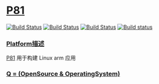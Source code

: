 # [P81](https://github.com/OS-Q/P81)

[![Build Status](https://github.com/OS-Q/P81/workflows/macos/badge.svg)](https://github.com/OS-Q/P81/actions/workflows/macos.yml)
[![Build Status](https://github.com/OS-Q/P81/workflows/ubuntu/badge.svg)](https://github.com/OS-Q/P81/actions/workflows/ubuntu.yml)
[![Build Status](https://travis-ci.com/OS-Q/P81.svg?branch=master)](https://travis-ci.com/OS-Q/P81)
[![Build status](https://ci.appveyor.com/api/projects/status/p9i7mg0qva6x8wev?svg=true)](https://ci.appveyor.com/project/Qitas/p81)

### [Platform描述](https://github.com/OS-Q/P81/wiki)

[P81](https://github.com/OS-Q/P81) 用于构建 Linux arm 应用

### [Q = (OpenSource & OperatingSystem) ](http://www.OS-Q.com)
